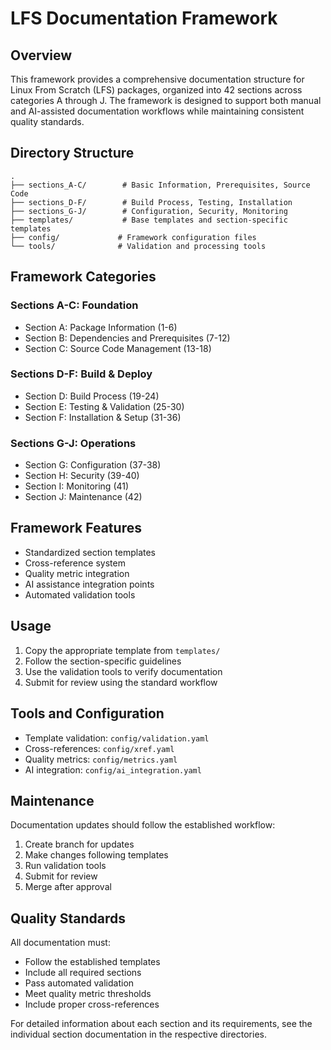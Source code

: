# LFS Documentation Framework

## Overview
This framework provides a comprehensive documentation structure for Linux From Scratch (LFS) packages, organized into 42 sections across categories A through J. The framework is designed to support both manual and AI-assisted documentation workflows while maintaining consistent quality standards.

## Directory Structure
```
.
├── sections_A-C/        # Basic Information, Prerequisites, Source Code
├── sections_D-F/        # Build Process, Testing, Installation
├── sections_G-J/        # Configuration, Security, Monitoring
├── templates/           # Base templates and section-specific templates
├── config/             # Framework configuration files
└── tools/              # Validation and processing tools
```

## Framework Categories

### Sections A-C: Foundation
- Section A: Package Information (1-6)
- Section B: Dependencies and Prerequisites (7-12)
- Section C: Source Code Management (13-18)

### Sections D-F: Build & Deploy
- Section D: Build Process (19-24)
- Section E: Testing & Validation (25-30)
- Section F: Installation & Setup (31-36)

### Sections G-J: Operations
- Section G: Configuration (37-38)
- Section H: Security (39-40)
- Section I: Monitoring (41)
- Section J: Maintenance (42)

## Framework Features
- Standardized section templates
- Cross-reference system
- Quality metric integration
- AI assistance integration points
- Automated validation tools

## Usage
1. Copy the appropriate template from `templates/`
2. Follow the section-specific guidelines
3. Use the validation tools to verify documentation
4. Submit for review using the standard workflow

## Tools and Configuration
- Template validation: `config/validation.yaml`
- Cross-references: `config/xref.yaml`
- Quality metrics: `config/metrics.yaml`
- AI integration: `config/ai_integration.yaml`

## Maintenance
Documentation updates should follow the established workflow:
1. Create branch for updates
2. Make changes following templates
3. Run validation tools
4. Submit for review
5. Merge after approval

## Quality Standards
All documentation must:
- Follow the established templates
- Include all required sections
- Pass automated validation
- Meet quality metric thresholds
- Include proper cross-references

For detailed information about each section and its requirements, see the individual section documentation in the respective directories.





